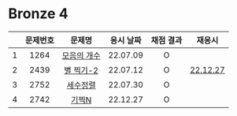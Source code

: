 # Bronze 4

|     | 문제번호 |          문제명          | 응시 날짜 | 채점 결과 |            재응시            |
| :-: | :------: | :----------------------: | :-------: | :-------: | :--------------------------: |
|  1  |   1264   | [모음의 개수](./1264.js) | 22.07.09  |     O     |                              |
|  2  |   2439   |  [별 찍기-2](./2439.js)  | 22.07.12  |     O     | [22.12.27](./replay/2439.js) |
|  3  |   2752   |  [세수정렬](./2752.js)   | 22.07.30  |     O     |
|  4  |   2742   |    [기찍N](./2742.js)    | 22.12.27  |     O     |
